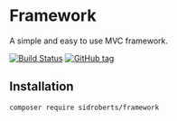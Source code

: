 # Framework

A simple and easy to use MVC framework.

[![Build Status](https://travis-ci.org/SidRoberts/framework.svg?branch=master)](https://travis-ci.org/SidRoberts/framework)
[![GitHub tag](https://img.shields.io/github/tag/sidroberts/framework.svg?maxAge=2592000)]()


## Installation

```bash
composer require sidroberts/framework
```
